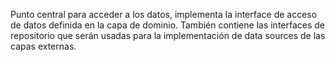 Punto central para acceder a los datos, implementa la interface de acceso de datos definida en la capa de dominio.
También contiene las interfaces de repositorio que serán usadas para la implementación de data sources de las capas externas.
